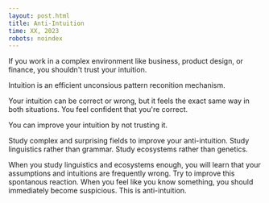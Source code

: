 ```yaml
---
layout: post.html
title: Anti-Intuition
time: XX, 2023
robots: noindex
---
```


If you work in a complex environment like business, product design, or finance, you shouldn't trust your intuition.

Intuition is an efficient unconsious pattern reconition mechanism.

Your intuition can be correct or wrong, but it feels the exact same way in both situations.  You feel confident that you're correct.

You can improve your intuition by not trusting it.

Study complex and surprising fields to improve your anti-intuition. Study linguistics rather than grammar. Study ecosystems rather than genetics.

When you study linguistics and ecosystems enough, you will learn that your assumptions and intuitions are frequently wrong. Try to improve this spontanous reaction. When you feel like you know something, you should immediately become suspicious. This is anti-intuition.
